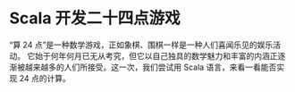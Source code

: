 # Scala 开发二十四点游戏

“算 24 点”是一种数学游戏，正如象棋、围棋一样是一种人们喜闻乐见的娱乐活动。 它始于何年何月已无从考究，但它以自己独具的数学魅力和丰富的内涵正逐渐被越来越多的人们所接受。这一次，我们尝试用 Scala 语言，来看一看能否实现 24 点的计算。